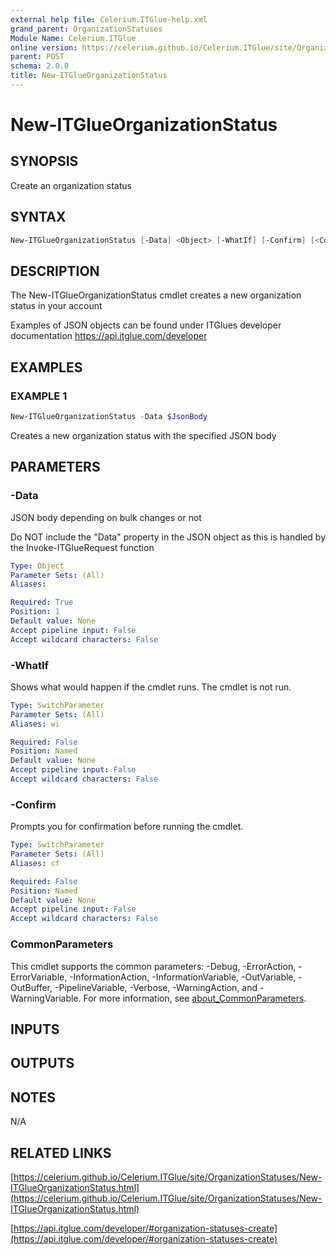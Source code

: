 ```yaml
---
external help file: Celerium.ITGlue-help.xml
grand_parent: OrganizationStatuses
Module Name: Celerium.ITGlue
online version: https://celerium.github.io/Celerium.ITGlue/site/OrganizationStatuses/New-ITGlueOrganizationStatus.html
parent: POST
schema: 2.0.0
title: New-ITGlueOrganizationStatus
---
```


# New-ITGlueOrganizationStatus

## SYNOPSIS
Create an organization status

## SYNTAX

```powershell
New-ITGlueOrganizationStatus [-Data] <Object> [-WhatIf] [-Confirm] [<CommonParameters>]
```

## DESCRIPTION
The New-ITGlueOrganizationStatus cmdlet creates a new organization
status in your account

Examples of JSON objects can be found under ITGlues developer documentation
    https://api.itglue.com/developer

## EXAMPLES

### EXAMPLE 1
```powershell
New-ITGlueOrganizationStatus -Data $JsonBody
```

Creates a new organization status with the specified JSON body

## PARAMETERS

### -Data
JSON body depending on bulk changes or not

Do NOT include the "Data" property in the JSON object as this is handled
by the Invoke-ITGlueRequest function

```yaml
Type: Object
Parameter Sets: (All)
Aliases:

Required: True
Position: 1
Default value: None
Accept pipeline input: False
Accept wildcard characters: False
```

### -WhatIf
Shows what would happen if the cmdlet runs.
The cmdlet is not run.

```yaml
Type: SwitchParameter
Parameter Sets: (All)
Aliases: wi

Required: False
Position: Named
Default value: None
Accept pipeline input: False
Accept wildcard characters: False
```

### -Confirm
Prompts you for confirmation before running the cmdlet.

```yaml
Type: SwitchParameter
Parameter Sets: (All)
Aliases: cf

Required: False
Position: Named
Default value: None
Accept pipeline input: False
Accept wildcard characters: False
```

### CommonParameters
This cmdlet supports the common parameters: -Debug, -ErrorAction, -ErrorVariable, -InformationAction, -InformationVariable, -OutVariable, -OutBuffer, -PipelineVariable, -Verbose, -WarningAction, and -WarningVariable. For more information, see [about_CommonParameters](http://go.microsoft.com/fwlink/?LinkID=113216).

## INPUTS

## OUTPUTS

## NOTES
N/A

## RELATED LINKS

[https://celerium.github.io/Celerium.ITGlue/site/OrganizationStatuses/New-ITGlueOrganizationStatus.html](https://celerium.github.io/Celerium.ITGlue/site/OrganizationStatuses/New-ITGlueOrganizationStatus.html)

[https://api.itglue.com/developer/#organization-statuses-create](https://api.itglue.com/developer/#organization-statuses-create)

